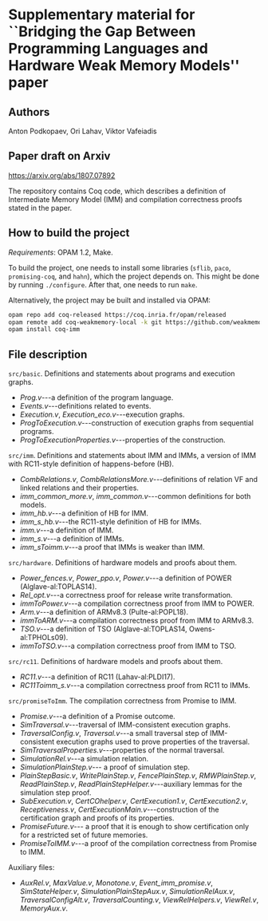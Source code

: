 # Supplementary material for ``Bridging the Gap Between Programming Languages and Hardware Weak Memory Models'' paper

## Authors

Anton Podkopaev, Ori Lahav, Viktor Vafeiadis

## Paper draft on Arxiv

https://arxiv.org/abs/1807.07892


The repository contains Coq code, which describes a definition of Intermediate Memory Model (IMM) and
compilation correctness proofs stated in the paper.

## How to build the project
*Requirements*: OPAM 1.2, Make.

To build the project, one needs to install some libraries (`sflib`, `paco`, `promising-coq`, and `hahn`), which the project
depends on. This might be done by running `./configure`. After that, one needs to run `make`.

Alternatively, the project may be built and installed via OPAM:
```bash
opam repo add coq-released https://coq.inria.fr/opam/released
opam remote add coq-weakmemory-local -k git https://github.com/weakmemory/local-coq-opam-archive
opam install coq-imm
```

## File description
`src/basic`. Definitions and statements about programs and execution graphs.
- *Prog.v*---a definition of the program language.
- *Events.v*---definitions related to events.
- *Execution.v*, *Execution\_eco.v*---execution graphs.
- *ProgToExecution.v*---construction of execution graphs from sequential programs.
- *ProgToExecutionProperties.v*---properties of the construction.

`src/imm`. Definitions and statements about IMM
and IMMs, a version of IMM with RC11-style definition of happens-before (HB).
- *CombRelations.v*, *CombRelationsMore.v*---definitions of relation VF and linked relations and their properties.
- *imm\_common\_more.v*, *imm\_common.v*---common definitions for both models.
- *imm\_hb.v*---a definition of HB for IMM.
- *imm\_s\_hb.v*---the RC11-style definition of HB for IMMs.
- *imm.v*---a definition of IMM.
- *imm\_s.v*---a definition of IMMs.
- *imm\_sToimm.v*---a proof that IMMs is weaker than IMM.

`src/hardware`. Definitions of hardware models and proofs about them.
- *Power\_fences.v*,
  *Power\_ppo.v*,
  *Power.v*---a definition of POWER (Alglave-al:TOPLAS14).
- *Rel\_opt.v*---a correctness proof for release write transformation.
- *immToPower.v*---a compilation correctness proof from IMM to POWER.
- *Arm.v*---a definition of ARMv8.3 (Pulte-al:POPL18).
- *immToARM.v*---a compilation correctness proof from IMM to ARMv8.3.
- *TSO.v*---a definition of TSO (Alglave-al:TOPLAS14, Owens-al:TPHOLs09).
- *immToTSO.v*---a compilation correctness proof from IMM to TSO.

`src/rc11`. Definitions of hardware models and proofs about them.
- *RC11.v*---a definition of RC11 (Lahav-al:PLDI17).
- *RC11Toimm\_s.v*---a compilation correctness proof from RC11 to IMMs.

`src/promiseToImm`. The compilation correctness from Promise to IMM.
- *Promise.v*---a definition of a Promise outcome.
- *SimTraversal.v*---traversal of IMM-consistent execution graphs.
- *TraversalConfig.v*, *Traversal.v*---a small traversal step of IMM-consistent execution graphs
    used to prove properties of the traversal.
- *SimTraversalProperties.v*---properties of the normal traversal.
- *SimulationRel.v*---a simulation relation.
- *SimulationPlainStep.v*--- a proof of simulation step.
- *PlainStepBasic.v*,
    *WritePlainStep.v*,
    *FencePlainStep.v*,
    *RMWPlainStep.v*,
    *ReadPlainStep.v*,
    *ReadPlainStepHelper.v*---auxiliary lemmas for the simulation step proof.
- *SubExecution.v*,
    *CertCOhelper.v*,
    *CertExecution1.v*,
    *CertExecution2.v*,
    *Receptiveness.v*, *CertExecutionMain.v*---construction of the certification graph and proofs of its properties.
- *PromiseFuture.v*--- a proof that it is enough to show certification
    only for a restricted set of future memories.
- *PromiseToIMM.v*---a proof of the compilation correctness from Promise to IMM.

Auxiliary files:
- *AuxRel.v*,
*MaxValue.v*,
*Monotone.v*,
*Event\_imm\_promise.v*,
*SimStateHelper.v*,
*SimulationPlainStepAux.v*,
*SimulationRelAux.v*,
*TraversalConfigAlt.v*,
*TraversalCounting.v*,
*ViewRelHelpers.v*,
*ViewRel.v*,
*MemoryAux.v*.
